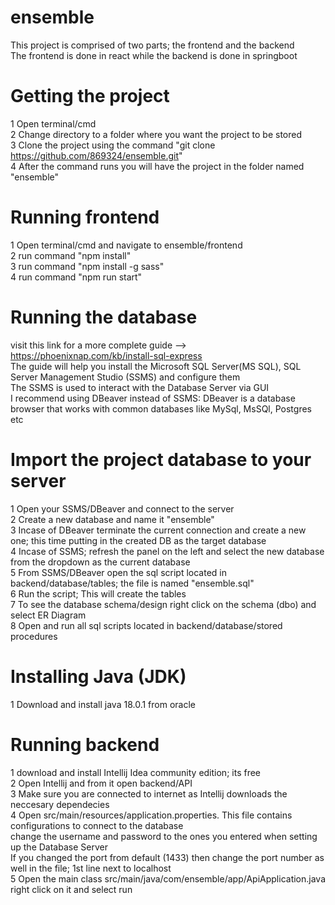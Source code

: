 # ensemble
This project is comprised of two parts; the frontend and the backend  
The frontend is done in react while the backend is done in springboot  

# Getting the project
  1 Open terminal/cmd  
  2 Change directory to a folder where you want the project to be stored  
  3 Clone the project using the command "git clone https://github.com/869324/ensemble.git"  
  4 After the command runs you will have the project in the folder named "ensemble"  

# Running frontend
  1 Open terminal/cmd and navigate to ensemble/frontend  
  2 run command "npm install"  
  3 run command "npm install -g sass"  
  4 run command "npm run start"  
  
  
# Running the database 
  visit this link for a more complete guide -->  https://phoenixnap.com/kb/install-sql-express  
  The guide will help you install the Microsoft SQL Server(MS SQL), SQL Server Management Studio (SSMS) and configure them  
  The SSMS is used to interact with the Database Server via GUI   
  I recommend using DBeaver instead of SSMS: DBeaver is a database browser that works with common databases like MySql, MsSQl, Postgres etc  
  
  # Import the project database to your server
   1 Open your SSMS/DBeaver and connect to the server  
   2 Create a new database and name it "ensemble"  
   3 Incase of DBeaver terminate the current connection and create a new one; this time putting in the created DB as the target database  
   4 Incase of SSMS; refresh the panel on the left and select the new database from the dropdown as the current database  
   5 From SSMS/DBeaver open the sql script located in backend/database/tables; the file is named "ensemble.sql"  
   6 Run the script; This will create the tables  
   7 To see the database schema/design right click on the schema (dbo) and select ER Diagram  
   8 Open and run all sql scripts located in backend/database/stored procedures  
  
  
# Installing Java (JDK)
  1 Download and install java 18.0.1 from oracle  
   
# Running backend
  1 download and install Intellij Idea community edition; its free  
  2 Open Intellij and from it open backend/API  
  3 Make sure you are connected to internet as Intellij downloads the neccesary dependecies  
  4 Open src/main/resources/application.properties. This file contains configurations to connect to the database  
    change the username and password to the ones you entered when setting up the Database Server  
    If you changed the port from default (1433) then change the port number as well in the file; 1st line next to localhost  
  5 Open the main class src/main/java/com/ensemble/app/ApiApplication.java right click on it and select run  
   
 
 

